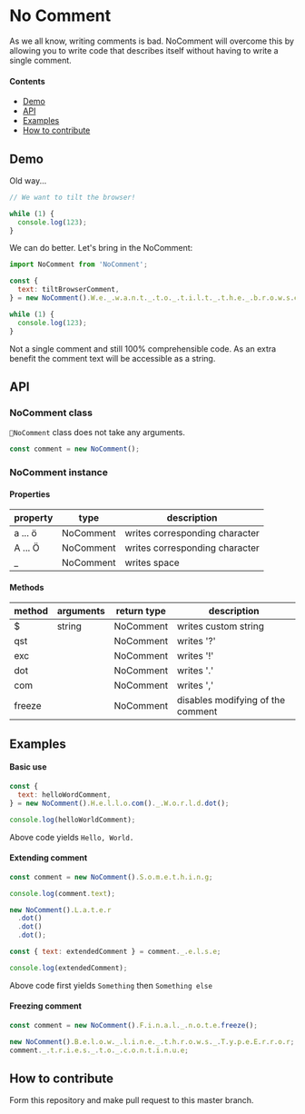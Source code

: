 # No Comment

As we all know, writing comments is bad. NoComment will overcome this by allowing you to write code that describes itself without having to write a single comment.

#### Contents

<ul>
  <li><a href="#demo">Demo</a></li>
  <li><a href="#api">API</a></li>
  <li><a href="#examples">Examples</a></li>
  <li><a href="#how-to-contribute">How to contribute</a></li>
</ul>

<div id="demno"></div>

## Demo

Old way...

```javascript
// We want to tilt the browser!

while (1) {
  console.log(123);
}
```

We can do better. Let's bring in the NoComment:

```javascript
import NoComment from 'NoComment';

const {
  text: tiltBrowserComment,
} = new NoComment().W.e._.w.a.n.t._.t.o._.t.i.l.t._.t.h.e._.b.r.o.w.s.e.r.exc();

while (1) {
  console.log(123);
}
```

Not a single comment and still 100% comprehensible code. As an extra benefit the comment text will be accessible as a string.

<div id="api"></div>

## API

### NoComment class

`NoComment` class does not take any arguments.

```javascript
const comment = new NoComment();
```

### NoComment instance

#### Properties

| property | type      | description                    |
| -------- | --------- | ------------------------------ |
| a ... ö  | NoComment | writes corresponding character |
| A ... Ö  | NoComment | writes corresponding character |
| \_       | NoComment | writes space                   |

#### Methods

| method | arguments | return type | description                       |
| ------ | --------- | ----------- | --------------------------------- |
| \$     | string    | NoComment   | writes custom string              |
| qst    |           | NoComment   | writes '?'                        |
| exc    |           | NoComment   | writes '!'                        |
| dot    |           | NoComment   | writes '.'                        |
| com    |           | NoComment   | writes ','                        |
| freeze |           | NoComment   | disables modifying of the comment |

<div id="examples"></div>

## Examples

#### Basic use

```javascript
const {
  text: helloWordComment,
} = new NoComment().H.e.l.l.o.com()._.W.o.r.l.d.dot();

console.log(helloWorldComment);
```

Above code yields `Hello, World.`

#### Extending comment

```javascript
const comment = new NoComment().S.o.m.e.t.h.i.n.g;

console.log(comment.text);

new NoComment().L.a.t.e.r
  .dot()
  .dot()
  .dot();

const { text: extendedComment } = comment._.e.l.s.e;

console.log(extendedComment);
```

Above code first yields `Something` then `Something else`

#### Freezing comment

```javascript
const comment = new NoComment().F.i.n.a.l._.n.o.t.e.freeze();

new NoComment().B.e.l.o.w._.l.i.n.e._.t.h.r.o.w.s._.T.y.p.e.E.r.r.o.r;
comment._.t.r.i.e.s._.t.o._.c.o.n.t.i.n.u.e;
```

<div id="how-to-contribute"></div>

## How to contribute

Form this repository and make pull request to this master branch.
